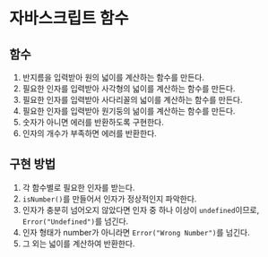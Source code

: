 # 자바스크립트 함수

## 함수

1. 반지름을 입력받아 원의 넓이를 계산하는 함수를 만든다.
2. 필요한 인자를 입력받아 사각형의 넓이를 계산하는 함수를 만든다.
3. 필요한 인자를 입력받아 사다리꼴의 넓이를 계산하는 함수를 만든다.
4. 필요한 인자를 입력받아 원기둥의 넒이를 계산하는 함수를 만든다.
5. 숫자가 아니면 에러를 반환하도록 구현한다.
6. 인자의 개수가 부족하면 에러를 반환한다.

## 구현 방법

1. 각 함수별로 필요한 인자를 받는다.
2. `isNumber()`를 만들어서 인자가 정상적인지 파악한다.
3. 인자가 충분히 넘어오지 않았다면 인자 중 하나 이상이 `undefined`이므로, `Error("Undefined")`를 넘긴다.
4. 인자 형태가 number가 아니라면 `Error("Wrong Number")`를 넘긴다.
5. 그 외는 넓이를 계산하여 반환한다.
